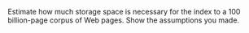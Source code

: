 

Estimate how much storage space is necessary for the index to a 100
billion-page corpus of Web pages. Show the assumptions you made.
